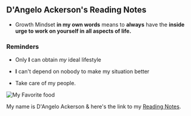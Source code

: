 ## D'Angelo Ackerson's Reading Notes

* Growth Mindset **in my own words** means to **always** have the **inside urge to work on yourself in all aspects of life.**

### Reminders

* Only **I** can obtain *my* ideal lifestyle

* **I** can't depend on nobody to make my situation better

* Take care of my people.

![My Favorite food](https://w7.pngwing.com/pngs/249/19/png-transparent-google-logo-g-suite-google-guava-google-plus-company-text-logo.png)

My name is D'Angelo Ackerson & here's the link to my [Reading Notes](https://dackerson2000.github.io/dackerson2000.github.io-reading-notes-/).
